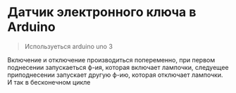 # Датчик электронного ключа в Arduino
> Используеться arduino uno 3

Включение и отключение производиться попеременно, при первом поднесении запускаеться ф-ия, которая включает лампочки, следуещее приподнесении запускает другую ф-ию, которая отключает лампочки. И так в бесконечном цикле
